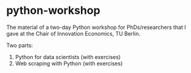 # python-workshop
The material of a two-day Python workshop for PhDs/researchers that I gave at the Chair of Innovation Economics, TU Berlin.

Two parts:

1. Python for data scientists (with exercises)
2. Web scraping with Python (with exercises)

